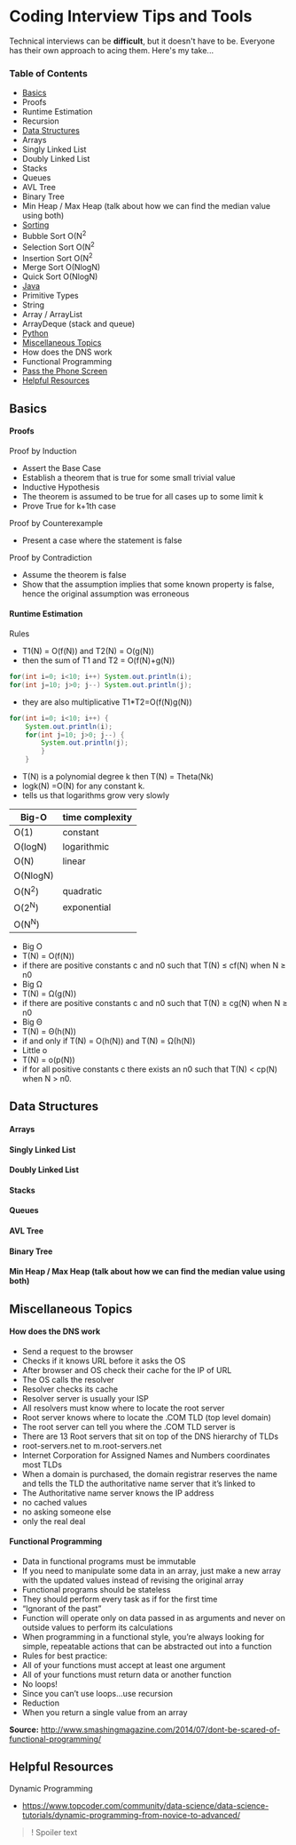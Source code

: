 # Coding Interview Tips and Tools
Technical interviews can be **difficult**, but it doesn't have to be. Everyone has their own approach to acing them. Here's my take...

### Table of Contents
*  [Basics](#basics)
  *  Proofs
  *  Runtime Estimation
  *  Recursion
*  [Data Structures](#data-structures)
  *  Arrays
  *  Singly Linked List
  *  Doubly Linked List
  *  Stacks
  *  Queues
  *  AVL Tree
  *  Binary Tree
  *  Min Heap / Max Heap (talk about how we can find the median value using both)
*  [Sorting](#sorting)
  *  Bubble Sort O(N<sup>2</sup>
  *  Selection Sort O(N<sup>2</sup>
  *  Insertion Sort O(N<sup>2</sup>
  *  Merge Sort O(NlogN)
  *  Quick Sort O(NlogN)
*  [Java](#java)
  *  Primitive Types
  *  String
  *  Array / ArrayList
  *  ArrayDeque (stack and queue)
*  [Python](#python)
*  [Miscellaneous Topics](#miscellaneous-topics)
  *  How does the DNS work
  *  Functional Programming
*  [Pass the Phone Screen](#pass-the-phone-screen)
*  [Helpful Resources](#helpful-resources)


## Basics

#### Proofs
Proof by Induction</br>
*  Assert the Base Case
  *  Establish a theorem that is true for some small trivial value
*  Inductive Hypothesis 
  *  The theorem is assumed to be true for all cases up to some limit k
*  Prove True for k+1th case

Proof by Counterexample</br>
* Present a case where the statement is false

Proof by Contradiction</br>
*  Assume the theorem is false
*  Show that the assumption implies that some known property is false, hence the original assumption was erroneous

#### Runtime Estimation

Rules
*  T1(N) = O(f(N)) and T2(N) = O(g(N))
  *  then the sum of T1 and T2  = O(f(N)+g(N))
```java
for(int i=0; i<10; i++) System.out.println(i);
for(int j=10; j>0; j--) System.out.println(j);
```
  *  they are also multiplicative T1*T2=O(f(N)g(N))
```java
for(int i=0; i<10; i++) {
    System.out.println(i);
    for(int j=10; j>0; j--) {
        System.out.println(j);
        }
    }
```
*  T(N) is a polynomial degree k then T(N) = Theta(Nk)
*  logk(N) =O(N) for any constant k.
  *  tells us that logarithms grow very slowly


| Big-O  | time complexity |
| ------------- | ------------- |
| O(1)  | constant  |
| O(logN)  | logarithmic  |
|O(N)            | linear      |
|O(NlogN)        |             |
|O(N<sup>2</sup>)| quadratic   |
|O(2<sup>N</sup>)| exponential |
|O(N<sup>N</sup>)|             |

*  Big O
  *  T(N) = O(f(N))
  *  if there are positive constants c and n0 such that T(N) ≤ cf(N) when N ≥ n0
*  Big Ω
  *  T(N) = Ω(g(N)) 
  *  if there are positive constants c and n0 such that T(N) ≥ cg(N) when N ≥ n0
*  Big Θ
  *  T(N) = Θ(h(N))
  *  if and only if T(N) = O(h(N)) and T(N) = Ω(h(N)) 
*  Little o
  *  T(N) = o(p(N))
  *  if for all positive constants c there exists an n0 such that T(N) < cp(N) when N > n0. 


## Data Structures

#### Arrays
#### Singly Linked List
#### Doubly Linked List
#### Stacks
#### Queues
#### AVL Tree
#### Binary Tree
#### Min Heap / Max Heap (talk about how we can find the median value using both)


## Miscellaneous Topics

#### How does the DNS work

*  Send a request to the browser
  *  Checks if it knows URL before it asks the OS
*  After browser and OS check their cache for the IP of URL
  *  The OS calls the resolver 
*  Resolver checks its cache
*  Resolver server is usually your ISP
  *  All resolvers must know where to locate the root server
*  Root server knows where to locate the .COM TLD (top level domain)
*  The root server can tell you where the .COM TLD server is
*  There are 13 Root servers that sit on top of the DNS hierarchy of TLDs
  *  root-servers.net to m.root-servers.net
*  Internet Corporation for Assigned Names and Numbers coordinates most TLDs
*  When a domain is purchased, the domain registrar reserves the name and tells the TLD the authoritative name server that it’s linked to
*  The Authoritative name server knows the IP address
  *  no cached values
  *  no asking someone else
  *  only the real deal
  
#### Functional Programming

*  Data in functional programs must be immutable
  *  If you need to manipulate some data in an array, just make a new array with the updated values instead of revising the original array
*  Functional programs should be stateless
  *  They should perform every task as if for the first time
  *  “Ignorant of the past”
  *  Function will operate only on data passed in as arguments and never on outside values to perform its calculations
*  When programming in a functional style, you’re always looking for simple, repeatable actions that can be abstracted out into a function
*  Rules for best practice:
  *  All of your functions must accept at least one argument
  *  All of your functions must return data or another function
  *  No loops!
*  Since you can’t use loops...use recursion
*  Reduction
  *  When you return a single value from an array

**Source:** http://www.smashingmagazine.com/2014/07/dont-be-scared-of-functional-programming/ 

## Helpful Resources

Dynamic Programming
*  https://www.topcoder.com/community/data-science/data-science-tutorials/dynamic-programming-from-novice-to-advanced/

>! Spoiler text
